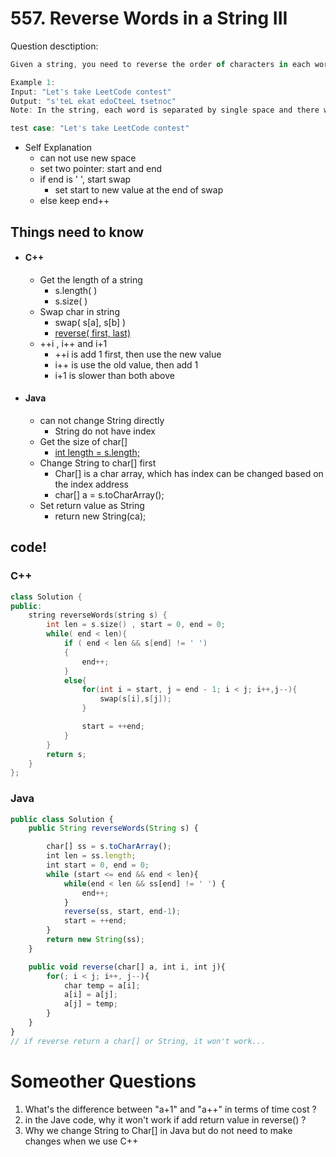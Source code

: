 # 557. Reverse Words in a String III

Question desctiption:

```javascript
Given a string, you need to reverse the order of characters in each word within a sentence while still preserving whitespace and initial word order.

Example 1:
Input: "Let's take LeetCode contest"
Output: "s'teL ekat edoCteeL tsetnoc"
Note: In the string, each word is separated by single space and there will not be any extra space in the string.

test case: "Let's take LeetCode contest"
```

* Self Explanation
  * can not use new space
  * set two pointer: start and end
  * if end is ' ', start swap
      * set start to new value at the end of swap
  * else keep end++

## Things need to know
* #### C++
  * Get the length of a string
    * s.length( )
    * s.size( )
  * Swap char in string
    * swap( s[a], s[b] )
    * [reverse( first, last)](http://www.cplusplus.com/reference/algorithm/reverse/)
  * ++i ,  i++ and i+1
    * ++i is add 1 first, then use the new value
    * i++ is use the old value, then add 1
    * i+1 is slower than both above

* #### Java
  * can not change String directly  
    * String do not have index
  * Get the size of char[]
    * <u> int length = s.length; </u>
  * Change String to char[] first
    * Char[] is a char array, which has index can be changed based on the index address
    * char[] a = s.toCharArray();
  * Set return value as String
     * return new String(ca);

## code!
### C++
`````c++
class Solution {
public:
    string reverseWords(string s) {
        int len = s.size() , start = 0, end = 0;
        while( end < len){
            if ( end < len && s[end] != ' ')
            {
                end++;
            }
            else{
                for(int i = start, j = end - 1; i < j; i++,j--){
                    swap(s[i],s[j]);
                }

                start = ++end;
            }
        }
        return s;
    }
};
`````

### Java
``` javascript
public class Solution {
    public String reverseWords(String s) {

        char[] ss = s.toCharArray();
        int len = ss.length;
        int start = 0, end = 0;
        while (start <= end && end < len){
            while(end < len && ss[end] != ' ') {
                end++;
            }
            reverse(ss, start, end-1);
            start = ++end;
        }
        return new String(ss);
    }

    public void reverse(char[] a, int i, int j){
        for(; i < j; i++, j--){
            char temp = a[i];
            a[i] = a[j];
            a[j] = temp;
        }
    }
}
// if reverse return a char[] or String, it won't work...
```
# Someother Questions

1. What's the difference between  "a+1" and "a++" in terms of time cost ?
2. in the Jave code, why it won't work if add return value in reverse() ?
3. Why we change String to Char[] in Java but do not need to make changes when we use C++

